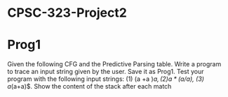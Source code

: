 # CPSC-323-Project2

# Prog1
Given the following CFG and the Predictive Parsing table. Write a program to trace an input string given by the user. Save it as Prog1. Test your program with the following input strings:  (1) (a +a )*a$, (2) a*(a/a)$, (3) a*(a+a)$. Show the content of the stack after each match

